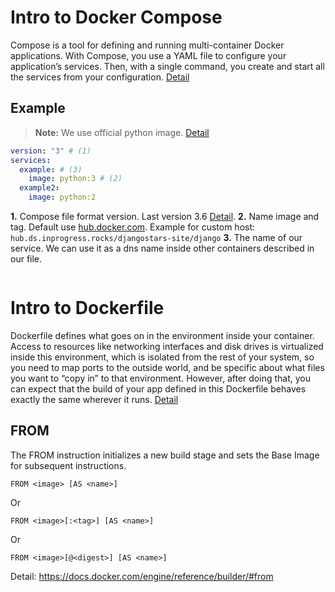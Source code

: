 # Intro to Docker Compose

Compose is a tool for defining and running multi-container Docker applications. With Compose, you use a YAML file to configure your application’s services. Then, with a single command, you create and start all the services from your configuration.
[Detail](https://docs.docker.com/compose/overview/)

## Example
> **Note:** We use official python image. [Detail](https://hub.docker.com/_/python/)

```yaml
version: "3" # (1)
services:
  example: # (3)
    image: python:3 # (2)
  example2:
    image: python:2
```

**1.** Compose file format version. Last version 3.6 [Detail](https://docs.docker.com/compose/compose-file/).
**2.** Name image and tag. Default use [hub.docker.com](http://hub.docker.com). Example for custom host: `hub.ds.inprogress.rocks/djangostars-site/django`
**3.** The name of our service. We can use it as a dns name inside other containers described in our file.
```bash
```


# Intro to Dockerfile
Dockerfile defines what goes on in the environment inside your container. Access to resources like networking interfaces and disk drives is virtualized inside this environment, which is isolated from the rest of your system, so you need to map ports to the outside world, and be specific about what files you want to “copy in” to that environment. However, after doing that, you can expect that the build of your app defined in this Dockerfile behaves exactly the same wherever it runs.
[Detail](https://docs.docker.com/engine/reference/builder/)

## FROM

The FROM instruction initializes a new build stage and sets the Base Image for subsequent instructions.
```
FROM <image> [AS <name>]
```
Or
```
FROM <image>[:<tag>] [AS <name>]
```
Or
```
FROM <image>[@<digest>] [AS <name>]
```
Detail: https://docs.docker.com/engine/reference/builder/#from

